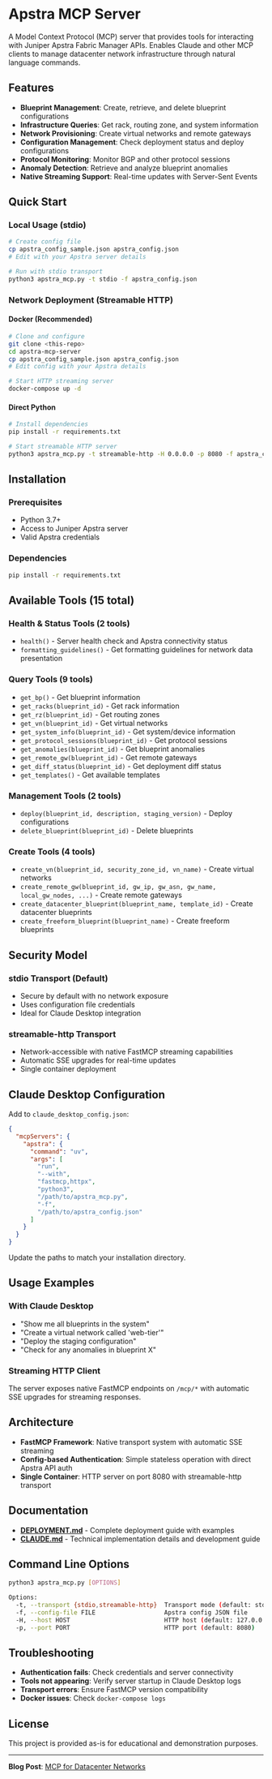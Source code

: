 # Apstra MCP Server

A Model Context Protocol (MCP) server that provides tools for interacting with Juniper Apstra Fabric Manager APIs. Enables Claude and other MCP clients to manage datacenter network infrastructure through natural language commands.

## Features

- **Blueprint Management**: Create, retrieve, and delete blueprint configurations
- **Infrastructure Queries**: Get rack, routing zone, and system information  
- **Network Provisioning**: Create virtual networks and remote gateways
- **Configuration Management**: Check deployment status and deploy configurations
- **Protocol Monitoring**: Monitor BGP and other protocol sessions
- **Anomaly Detection**: Retrieve and analyze blueprint anomalies
- **Native Streaming Support**: Real-time updates with Server-Sent Events

## Quick Start

### Local Usage (stdio)
```bash
# Create config file
cp apstra_config_sample.json apstra_config.json
# Edit with your Apstra server details

# Run with stdio transport
python3 apstra_mcp.py -t stdio -f apstra_config.json
```

### Network Deployment (Streamable HTTP)

#### Docker (Recommended)
```bash
# Clone and configure
git clone <this-repo>
cd apstra-mcp-server
cp apstra_config_sample.json apstra_config.json
# Edit config with your Apstra details

# Start HTTP streaming server
docker-compose up -d
```

#### Direct Python
```bash
# Install dependencies
pip install -r requirements.txt

# Start streamable HTTP server
python3 apstra_mcp.py -t streamable-http -H 0.0.0.0 -p 8080 -f apstra_config.json
```

## Installation

### Prerequisites
- Python 3.7+
- Access to Juniper Apstra server
- Valid Apstra credentials

### Dependencies
```bash
pip install -r requirements.txt
```

## Available Tools (15 total)

### Health & Status Tools (2 tools)
- `health()` - Server health check and Apstra connectivity status
- `formatting_guidelines()` - Get formatting guidelines for network data presentation

### Query Tools (9 tools)
- `get_bp()` - Get blueprint information
- `get_racks(blueprint_id)` - Get rack information  
- `get_rz(blueprint_id)` - Get routing zones
- `get_vn(blueprint_id)` - Get virtual networks
- `get_system_info(blueprint_id)` - Get system/device information
- `get_protocol_sessions(blueprint_id)` - Get protocol sessions
- `get_anomalies(blueprint_id)` - Get blueprint anomalies
- `get_remote_gw(blueprint_id)` - Get remote gateways
- `get_diff_status(blueprint_id)` - Get deployment diff status
- `get_templates()` - Get available templates

### Management Tools (2 tools)
- `deploy(blueprint_id, description, staging_version)` - Deploy configurations
- `delete_blueprint(blueprint_id)` - Delete blueprints

### Create Tools (4 tools)
- `create_vn(blueprint_id, security_zone_id, vn_name)` - Create virtual networks
- `create_remote_gw(blueprint_id, gw_ip, gw_asn, gw_name, local_gw_nodes, ...)` - Create remote gateways  
- `create_datacenter_blueprint(blueprint_name, template_id)` - Create datacenter blueprints
- `create_freeform_blueprint(blueprint_name)` - Create freeform blueprints

## Security Model

### stdio Transport (Default)
- Secure by default with no network exposure
- Uses configuration file credentials
- Ideal for Claude Desktop integration

### streamable-http Transport
- Network-accessible with native FastMCP streaming capabilities
- Automatic SSE upgrades for real-time updates
- Single container deployment

## Claude Desktop Configuration

Add to `claude_desktop_config.json`:

```json
{
  "mcpServers": {
    "apstra": {
      "command": "uv",
      "args": [
        "run",
        "--with",
        "fastmcp,httpx",
        "python3",
        "/path/to/apstra_mcp.py",
        "-f",
        "/path/to/apstra_config.json"
      ]
    }
  }
}
```

Update the paths to match your installation directory.

## Usage Examples

### With Claude Desktop
- "Show me all blueprints in the system"
- "Create a virtual network called 'web-tier'"
- "Deploy the staging configuration"
- "Check for any anomalies in blueprint X"

### Streaming HTTP Client
The server exposes native FastMCP endpoints on `/mcp/*` with automatic SSE upgrades for streaming responses.

## Architecture

- **FastMCP Framework**: Native transport system with automatic SSE streaming
- **Config-based Authentication**: Simple stateless operation with direct Apstra API auth
- **Single Container**: HTTP server on port 8080 with streamable-http transport

## Documentation

- **[DEPLOYMENT.md](DEPLOYMENT.md)** - Complete deployment guide with examples
- **[CLAUDE.md](CLAUDE.md)** - Technical implementation details and development guide

## Command Line Options

```bash
python3 apstra_mcp.py [OPTIONS]

Options:
  -t, --transport {stdio,streamable-http}  Transport mode (default: stdio)
  -f, --config-file FILE                   Apstra config JSON file
  -H, --host HOST                          HTTP host (default: 127.0.0.1)  
  -p, --port PORT                          HTTP port (default: 8080)
```

## Troubleshooting

- **Authentication fails**: Check credentials and server connectivity
- **Tools not appearing**: Verify server startup in Claude Desktop logs
- **Transport errors**: Ensure FastMCP version compatibility
- **Docker issues**: Check `docker-compose logs`

## License

This project is provided as-is for educational and demonstration purposes.

---
**Blog Post**: [MCP for Datacenter Networks](https://medium.com/@vignitin/mcp-for-datacenter-networks-aa003de81256)